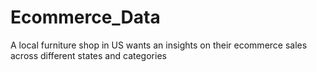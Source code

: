 # Ecommerce_Data
A local furniture shop in US wants an insights on their ecommerce sales across different states and categories

